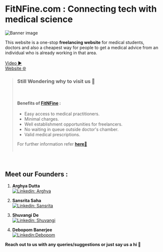 # FitNFine.com : Connecting tech with medical science

![Banner image](https://user-images.githubusercontent.com/94488557/202274501-d33b11be-3944-46f3-9e8e-7664dc0744ba.png)

This website is a one-stop **freelancing website** for medical students, doctors and also a cheapest way for people to get a medical advice from an individual who is already working in that area. <br><br>
[Video ▶](https://youtu.be/palSfD2pVCo)<br>
[Website 🌐](https://fitnfine.netlify.app/)

> ### Still Wondering why to visit us 🤔
>
> <br>
>
> #### Benefits of [FitNFine](https://fitnfine.netlify.app/) :
>
> - Easy access to medical practitioners.
> - Minimal charges.
> - Well establishment opportunities for freelancers.
> - No waiting in queue outside doctor's chamber.
> - Valid medical prescriptions.
>
> For further information refer **[here📘](https://docs.google.com/presentation/d/1DxQfIa_e_osJbAHW3FyV9egH_KpFuAIr/edit?usp=sharing&ouid=113739507441587181944&rtpof=true&sd=true)** <br><br>

<br>

## Meet our Founders :

1. **Arghya Dutta**<br>[![Linkedin: Arghya](https://img.shields.io/badge/-Arghya-blue?style=flat-square&logo=Linkedin&logoColor=white&link=https://www.linkedin.com/in/ghazi-khan/)](https://www.linkedin.com/in/ghazi-khan/)

2. **Sansrita Saha** <br>[![Linkedin: Sansrita](https://img.shields.io/badge/-Sansrita-blue?style=flat-square&logo=Linkedin&logoColor=white&link=https://www.linkedin.com/in/sansrita-saha-068246228)](https://www.linkedin.com/in/sansrita-saha-068246228)

3. **Shuvangi De** <br>
   [![Linkedin: Shuvangi](https://img.shields.io/badge/-Shuvangi-blue?style=flat-square&logo=Linkedin&logoColor=white&link=https://www.linkedin.com/in/shuvangi-de-369071236)](https://www.linkedin.com/in/shuvangi-de-369071236)

4. **Debopom Banerjee**<br>
   [![Linkedin:Debopom](https://img.shields.io/badge/-Debopom-blue?style=flat-square&logo=Linkedin&logoColor=white&link=https://www.linkedin.com/in/debopom-banerjee-a35123215/)](https://www.linkedin.com/in/debopom-banerjee-a35123215/)

**Reach out to us with any queries/suggestions or just say us a hi 💌**

